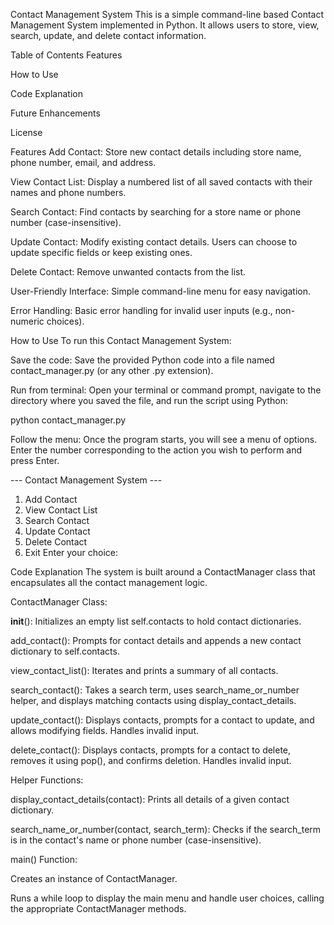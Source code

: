 Contact Management System
This is a simple command-line based Contact Management System implemented in Python. It allows users to store, view, search, update, and delete contact information.

Table of Contents
Features

How to Use

Code Explanation

Future Enhancements

License

Features
Add Contact: Store new contact details including store name, phone number, email, and address.

View Contact List: Display a numbered list of all saved contacts with their names and phone numbers.

Search Contact: Find contacts by searching for a store name or phone number (case-insensitive).

Update Contact: Modify existing contact details. Users can choose to update specific fields or keep existing ones.

Delete Contact: Remove unwanted contacts from the list.

User-Friendly Interface: Simple command-line menu for easy navigation.

Error Handling: Basic error handling for invalid user inputs (e.g., non-numeric choices).

How to Use
To run this Contact Management System:

Save the code: Save the provided Python code into a file named contact_manager.py (or any other .py extension).

Run from terminal: Open your terminal or command prompt, navigate to the directory where you saved the file, and run the script using Python:

python contact_manager.py

Follow the menu: Once the program starts, you will see a menu of options. Enter the number corresponding to the action you wish to perform and press Enter.

--- Contact Management System ---
1. Add Contact
2. View Contact List
3. Search Contact
4. Update Contact
5. Delete Contact
6. Exit
Enter your choice:

Code Explanation
The system is built around a ContactManager class that encapsulates all the contact management logic.

ContactManager Class:

__init__(): Initializes an empty list self.contacts to hold contact dictionaries.

add_contact(): Prompts for contact details and appends a new contact dictionary to self.contacts.

view_contact_list(): Iterates and prints a summary of all contacts.

search_contact(): Takes a search term, uses search_name_or_number helper, and displays matching contacts using display_contact_details.

update_contact(): Displays contacts, prompts for a contact to update, and allows modifying fields. Handles invalid input.

delete_contact(): Displays contacts, prompts for a contact to delete, removes it using pop(), and confirms deletion. Handles invalid input.

Helper Functions:

display_contact_details(contact): Prints all details of a given contact dictionary.

search_name_or_number(contact, search_term): Checks if the search_term is in the contact's name or phone number (case-insensitive).

main() Function:

Creates an instance of ContactManager.

Runs a while loop to display the main menu and handle user choices, calling the appropriate ContactManager methods.